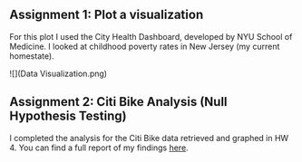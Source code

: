 ## Assignment 1: Plot a visualization

For this plot I used the City Health Dashboard, developed by NYU School of Medicine. I looked at childhood poverty rates in New Jersey
(my current homestate).

![](Data Visualization.png)

## Assignment 2: Citi Bike Analysis (Null Hypothesis Testing)

I completed the analysis for the Citi Bike data retrieved and graphed in HW 4.
You can find a full report of my findings [here](https://www.authorea.com/336213/T2wPh_oVnG2sr-ql91r7Fg).
